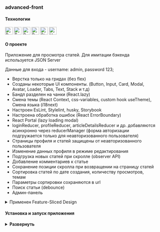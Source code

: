 ### advanced-front

#### Технологии

<div>
  <img height='25px' src="https://img.shields.io/badge/React-20232A??style=plastic&logo=react&logoColor=61DAFB" alt="React.">
  <img height='25px' src="https://img.shields.io/badge/TypeScript-20232A??style=plastic&logo=typescript&logoColor=3178C6" alt="TypeScript.">
  <img height='25px' src="https://img.shields.io/badge/Redux Toolkit-20232A??style=plastic&logo=redux&logoColor=764ABC" alt="Redux.">
  <img height='25px' src="https://img.shields.io/badge/React Router v6-20232A??style=plastic&logo=reactrouter&logoColor=CA4245" alt="React Router.">
  <img height='25px' src="https://img.shields.io/badge/Storybook-20232A??style=plastic&logo=Storybook&logoColor=FF4785" alt="Storybook.">
  <img height='25px' src="https://img.shields.io/badge/Headless Ui-20232A??style=plastic&logo=headlessui&logoColor=66E3FF" alt="Headless Ui.">
</div>

#### О проекте

Приложение для просмотра статей. Для имитации бэкенда используется JSON Server

Данные для входа - username: admin, password 123;

- Верстка только на гридах (без flex)
- Созданы некоторые UI компоненты. (Button, Input, Card, Modal, Avatar, Loader, Tabs, Text, Stack и т.д)
- Бандл разделен на чанки (React.lazy)
- Смена темы (React Context, css-variables, custom hook useTheme), Смена языка (i18next)
- Настроен EsLint, Stylelint, husky, Storybook
- Настроена обработка ошибок (React ErrorBoundary)
- React Portal (lazy loading modal)
- loginReducer, profileReducer, articleDetailsReducer и др. добавляются асинхронно через reducerManager (форма авторизации подгружается только для неавторизованного пользователя)
- Страницы профиля и cтатей защищены от неавторизованного пользователя
- Изменение данных профиля в режиме редактирования
- Подгрузка новых статей при скролле (observer API)
- Добавление комментариев к статье
- Сохранение позиции скролла при возвращении на страницу статей
- Сортировка статей по дате создания, количеству просмотров, темам
- Параметры сортировки сохраняются в url
- Поиск статьи (debounce)
- Админ-панель

<details><summary>Применен Feature-Sliced Design</summary>
app - router, ErrorBoundary, ThemeProvider, StoreProvider, styles, types, App.tsx

pages - AboutPage, MainPage, NotFoundPage

widgets - Navbar, SideBar, ThemeSwitcher, LanguageSwitcher, PageLoader, PageError

feautures - AuthByUsername

entities - User

shared - assets, RouteConfig, Decorators, i18n, routeConfig, Loader, Button, Modal, Portal, AppLink, hooks, api

</details>

#### Установка и запуск приложения

<details><summary><b>Развернуть</b></summary>

Клонировать репозиторий:

    git clone https://github.com/Mariyazakharova73/advanced-front.git

Установить зависимости:

    npm install

Запустить проект:

    npm run start:dev

Запустить Storybook:

    npm run storybook

</details>

<!-- преобразование svg  в реакт компонент
(в webpack это SVGR loader + declare module {})
import { ReactComponent as BrushIcon } from 'shared/assets/icons/brush.svg';
-->

